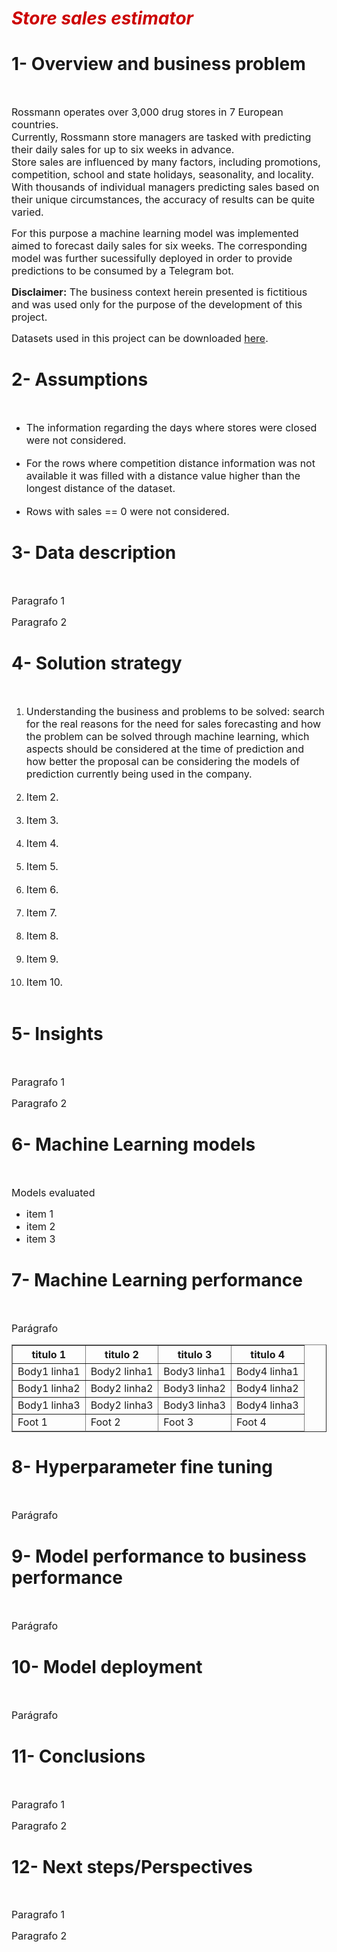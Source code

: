 <h1><b><font color="#cc0000"><i>Store sales estimator</i></font></b></h1>

<h1>1- Overview and business problem</h1>

<br>
<p><font size="3">Rossmann operates over 3,000 drug stores in 7 European countries.</br> 
Currently, Rossmann store managers are tasked with predicting their daily sales for up to six weeks in advance.</br> Store sales are influenced by many factors, including promotions, competition, school and state holidays, seasonality, and locality. 
</br>With thousands of individual managers predicting sales based on their unique circumstances, the accuracy of results can be quite varied.</font></p>

<p><font size="3">For this purpose a machine learning model was implemented aimed to forecast daily sales for six weeks. The corresponding model was further sucessifully deployed in order to provide predictions to be consumed by a Telegram bot.</font></p>

<p><font size="3"><b>Disclaimer:</b> The business context herein presented is fictitious and was used only for the purpose of the development of this project.</font></p>


<p><font size="3">Datasets used in this project can be downloaded <a href="https://www.kaggle.com/c/rossmann-store-sales/data">here</a>.</font></p>


<h1>2- Assumptions</h1>

<br>
<ul>
  <li><font size="3">The information regarding the days where stores were closed were not considered.</font></li>
<br>
  <li><font size="3">For the rows where competition distance information was not available it was filled with a distance value higher than the longest distance of the dataset.</font></li>
<br>
  <li><font size="3">Rows with sales == 0 were not considered.</font></li>
</ul>


<h1>3- Data description</h1>

<br>
<p><font size="3">Paragrafo 1</font></p>

<p><font size="3">Paragrafo 2</font></p>


<h1>4- Solution strategy</h1>

<br>
<ol>
  <li><font size="3">Understanding the business and problems to be solved: search for the real reasons for the need for sales forecasting and how the problem can be solved through machine learning, which aspects should be considered at the time of prediction and how better the proposal can be considering the models of prediction currently being used in the company.</font></li>
<br>
  <li><font size="3">Item 2.</font></li>
<br>
  <li><font size="3">Item 3.</font></li>
<br>
  <li><font size="3">Item 4.</font></li>
<br>
  <li><font size="3">Item 5.</font></li>
<br>
  <li><font size="3">Item 6.</font></li>
<br>
  <li><font size="3">Item 7.</font></li>
<br>
  <li><font size="3">Item 8.</font></li>
<br>
  <li><font size="3">Item 9.</font></li>
<br>
  <li><font size="3">Item 10.</font></li>
<br>  
</ol>


<h1>5- Insights</h1>

<br>
<p><font size="3">Paragrafo 1</font></p>

<p><font size="3">Paragrafo 2</font></p>


<h1>6- Machine Learning models</h1>

<br>
<p><font size="3">Models evaluated</font></p>


<ul>
  <li><font size="3">item 1</font></li>
  <li><font size="3">item 2</font></li>
  <li><font size="3">item 3</font></li>
</ul>

<h1>7- Machine Learning performance</h1>

<br>
<p><font size="3">Parágrafo</font></p>


<table border="1">
   <thead>
   <tr>
       <th><font size="3">titulo 1</font></th>
       <th><font size="3">titulo 2</font></th>
       <th><font size="3">titulo 3</font></th>
       <th><font size="3">titulo 4</font></th>
   </tr>
   </thead>
   <tbody>
   <tr>
       <td><font size="3">Body1 linha1</font></td>
       <td><font size="3">Body2 linha1</font></td>
       <td><font size="3">Body3 linha1</font></td>
       <td><font size="3">Body4 linha1</font></td>
   </tr>
   <tr>
       <td><font size="3">Body1 linha2</font></td>
       <td><font size="3">Body2 linha2</font></td>
       <td><font size="3">Body3 linha2</font></td>
       <td><font size="3">Body4 linha2</font></td>
   </tr>
          <tr>
       <td><font size="3">Body1 linha3</font></td>
       <td><font size="3">Body2 linha3</font></td>
       <td><font size="3">Body3 linha3</font></td>
       <td><font size="3">Body4 linha3</font></td>
   </tr>   
   </tbody>
   <tfoot>
       <td><font size="3">Foot 1</font></td>
       <td><font size="3">Foot 2</font></td>
       <td><font size="3">Foot 3</font></td>
       <td><font size="3">Foot 4</font></td>
   </tfoot>
</table>



<h1>8- Hyperparameter fine tuning</h1>

<br>
<p><font size="3">Parágrafo</font></p>

<h1>9- Model performance to business performance</h1>

<br>
<p><font size="3">Parágrafo</font></p>

<h1>10- Model deployment</h1>

<br>
<p><font size="3">Parágrafo</font></p>

<h1>11- Conclusions</h1>

<br>
<p><font size="3">Paragrafo 1</font></p>

<p><font size="3">Paragrafo 2</font></p>


<h1>12- Next steps/Perspectives</h1>

<br>
<p><font size="3">Paragrafo 1</font></p>

<p><font size="3">Paragrafo 2</font></p>
